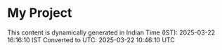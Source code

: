 # My Project

This content is dynamically generated in Indian Time (IST): 2025-03-22 16:16:10 IST
Converted to UTC: 2025-03-22 10:46:10 UTC
